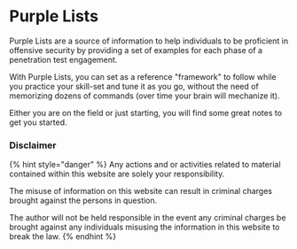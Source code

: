 # Purple Lists

Purple Lists are a source of information to help individuals to be proficient in offensive security by providing a set of examples for each phase of a penetration test engagement.

With Purple Lists, you can set as a reference "framework" to follow while you practice your skill-set and tune it as you go, without the need of memorizing dozens of commands (over time your brain will mechanize it).

Either you are on the field or just starting, you will find some great notes to get you started.

### Disclaimer&#x20;

{% hint style="danger" %}
Any actions and or activities related to material contained within this website are solely your responsibility.

The misuse of information on this website can result in criminal charges brought against the persons in question.

The author will not be held responsible in the event any criminal charges be brought against any individuals misusing the information in this website to break the law.
{% endhint %}

